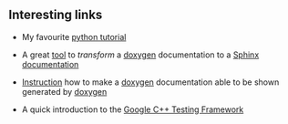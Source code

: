 ## Interesting links

- My favourite [python tutorial](https://www.youtube.com/watch?v=bY6m6_IIN94&list=PLi01XoE8jYohWFPpC17Z-wWhPOSuh8Er-)

- A great [tool](https://github.com/michaeljones/breathe) to *transform* a [doxygen](https://www.doxygen.nl/index.html) documentation to a [Sphinx documentation](https://www.sphinx-doc.org/en/master/)

- [Instruction](https://devblogs.microsoft.com/cppblog/clear-functional-c-documentation-with-sphinx-breathe-doxygen-cmake/) how to make a [doxygen](https://www.doxygen.nl/index.html) documentation able to be shown generated by [doxygen](https://www.doxygen.nl/index.html) 
- A quick introduction to the [Google C++ Testing Framework](https://developer.ibm.com/technologies/systems/articles/au-googletestingframework)
